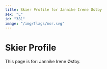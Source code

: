 ```yaml
---
title: Skier Profile for Jannike Irene Østby
sex: "L"
id: "381"
image: "/img/flags/nor.svg" 
---
```


# Skier Profile

This page is for: Jannike Irene Østby.
    